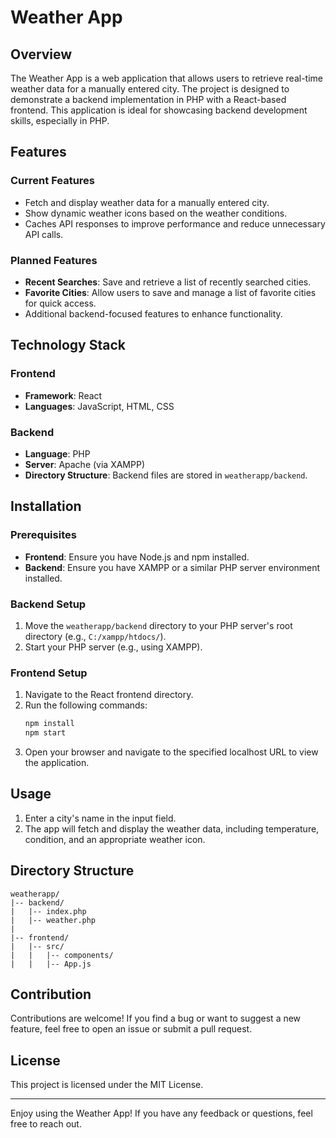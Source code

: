 # Weather App

## Overview

The Weather App is a web application that allows users to retrieve real-time weather data for a manually entered city. The project is designed to demonstrate a backend implementation in PHP with a React-based frontend. This application is ideal for showcasing backend development skills, especially in PHP.

## Features

### Current Features
- Fetch and display weather data for a manually entered city.
- Show dynamic weather icons based on the weather conditions.
- Caches API responses to improve performance and reduce unnecessary API calls.

### Planned Features
- **Recent Searches**: Save and retrieve a list of recently searched cities.
- **Favorite Cities**: Allow users to save and manage a list of favorite cities for quick access.
- Additional backend-focused features to enhance functionality.

## Technology Stack

### Frontend
- **Framework**: React
- **Languages**: JavaScript, HTML, CSS

### Backend
- **Language**: PHP
- **Server**: Apache (via XAMPP)
- **Directory Structure**: Backend files are stored in `weatherapp/backend`.

## Installation

### Prerequisites
- **Frontend**: Ensure you have Node.js and npm installed.
- **Backend**: Ensure you have XAMPP or a similar PHP server environment installed.

### Backend Setup
1. Move the `weatherapp/backend` directory to your PHP server's root directory (e.g., `C:/xampp/htdocs/`).
2. Start your PHP server (e.g., using XAMPP).

### Frontend Setup
1. Navigate to the React frontend directory.
2. Run the following commands:
   ```bash
   npm install
   npm start
   ```
3. Open your browser and navigate to the specified localhost URL to view the application.

## Usage

1. Enter a city's name in the input field.
2. The app will fetch and display the weather data, including temperature, condition, and an appropriate weather icon.

## Directory Structure
```
weatherapp/
|-- backend/
|   |-- index.php
|   |-- weather.php
|
|-- frontend/
|   |-- src/
|   |   |-- components/
|   |   |-- App.js
```

## Contribution
Contributions are welcome! If you find a bug or want to suggest a new feature, feel free to open an issue or submit a pull request.

## License
This project is licensed under the MIT License.

---

Enjoy using the Weather App! If you have any feedback or questions, feel free to reach out.
